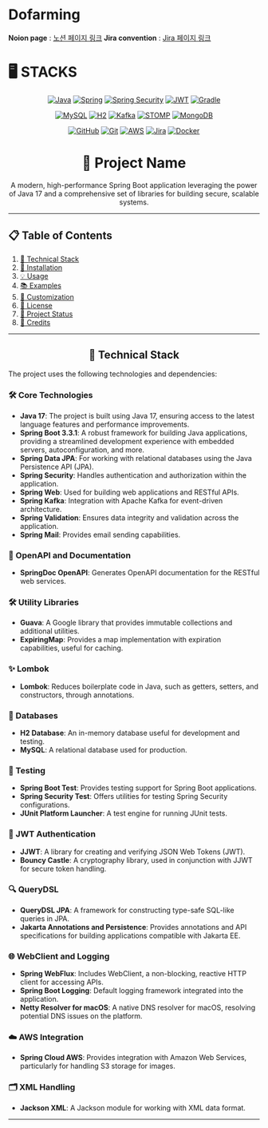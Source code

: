 # Dofarming

**Noion page** : [노션 페이지 링크](https://nsoh.notion.site/261efb762d764aa1ab07aa36670330a1?pvs=4)
**Jira convention** : [Jira 페이지 링크](https://dofaming.atlassian.net/jira/software/projects/RAND/boards/1/timeline)


# 🖥 STACKS

<div align="center">

   [![Java](https://img.shields.io/badge/Java-%23ED8B00.svg?style=for-the-badge&logo=java&logoColor=white)](https://www.oracle.com/java/)
   [![Spring](https://img.shields.io/badge/Spring-%236DB33F.svg?style=for-the-badge&logo=spring&logoColor=white)](https://spring.io/)
   [![Spring Security](https://img.shields.io/badge/Spring%20Security-%236DB33F.svg?style=for-the-badge&logo=spring-security&logoColor=white)](https://spring.io/projects/spring-security)
   [![JWT](https://img.shields.io/badge/JWT-%23000000.svg?style=for-the-badge&logo=JSON%20web%20tokens)](https://jwt.io/)
   [![Gradle](https://img.shields.io/badge/Gradle-%2302303A.svg?style=for-the-badge&logo=gradle&logoColor=white)](https://gradle.org/)
   
   [![MySQL](https://img.shields.io/badge/MySQL-%234479A1.svg?style=for-the-badge&logo=mysql&logoColor=white)](https://www.mysql.com/)
   [![H2](https://img.shields.io/badge/H2-%230072B1.svg?style=for-the-badge&logo=h2&logoColor=white)](https://www.h2database.com/)
   [![Kafka](https://img.shields.io/badge/Apache%20Kafka-231F20.svg?style=for-the-badge&logo=apache-kafka&logoColor=white)](https://kafka.apache.org/)
   [![STOMP](https://img.shields.io/badge/STOMP-%23FF6347.svg?style=for-the-badge)](https://stomp.github.io/stomp-specification-1.2.html)
   [![MongoDB](https://img.shields.io/badge/MongoDB-%2347A248.svg?style=for-the-badge&logo=mongodb&logoColor=white)](https://www.mongodb.com/)
   
   [![GitHub](https://img.shields.io/badge/GitHub-%23181717.svg?style=for-the-badge&logo=github&logoColor=white)](https://github.com/)
   [![Git](https://img.shields.io/badge/Git-%23F05033.svg?style=for-the-badge&logo=git&logoColor=white)](https://git-scm.com/)
   [![AWS](https://img.shields.io/badge/AWS-%23232F3E.svg?style=for-the-badge&logo=amazon-aws&logoColor=white)](https://aws.amazon.com/)
   [![Jira](https://img.shields.io/badge/Jira-%230A0FFF.svg?style=for-the-badge&logo=jira&logoColor=white)](https://www.atlassian.com/software/jira)
   [![Docker](https://img.shields.io/badge/Docker-%232496ED.svg?style=for-the-badge&logo=docker&logoColor=white)](https://www.docker.com/)

</div>




<h1 align="center">🌟 Project Name</h1>

<p align="center">A modern, high-performance Spring Boot application leveraging the power of Java 17 and a comprehensive set of libraries for building secure, scalable systems.</p>

---

## 📋 Table of Contents
1. [🚀 Technical Stack](#-technical-stack)
2. [🔧 Installation](#-installation)
3. [💡 Usage](#-usage)
4. [📚 Examples](#-examples)
5. [🎨 Customization](#-customization)
6. [📄 License](#-license)
7. [📌 Project Status](#-project-status)
8. [👥 Credits](#-credits)

---

<h2 align="center">🚀 Technical Stack</h2>

The project uses the following technologies and dependencies:

### 🛠 Core Technologies
- **Java 17**: The project is built using Java 17, ensuring access to the latest language features and performance improvements.
- **Spring Boot 3.3.1**: A robust framework for building Java applications, providing a streamlined development experience with embedded servers, autoconfiguration, and more.
- **Spring Data JPA**: For working with relational databases using the Java Persistence API (JPA).
- **Spring Security**: Handles authentication and authorization within the application.
- **Spring Web**: Used for building web applications and RESTful APIs.
- **Spring Kafka**: Integration with Apache Kafka for event-driven architecture.
- **Spring Validation**: Ensures data integrity and validation across the application.
- **Spring Mail**: Provides email sending capabilities.

### 📑 OpenAPI and Documentation
- **SpringDoc OpenAPI**: Generates OpenAPI documentation for the RESTful web services.

### 🛠 Utility Libraries
- **Guava**: A Google library that provides immutable collections and additional utilities.
- **ExpiringMap**: Provides a map implementation with expiration capabilities, useful for caching.

### ✨ Lombok
- **Lombok**: Reduces boilerplate code in Java, such as getters, setters, and constructors, through annotations.

### 💾 Databases
- **H2 Database**: An in-memory database useful for development and testing.
- **MySQL**: A relational database used for production.

### 🧪 Testing
- **Spring Boot Test**: Provides testing support for Spring Boot applications.
- **Spring Security Test**: Offers utilities for testing Spring Security configurations.
- **JUnit Platform Launcher**: A test engine for running JUnit tests.

### 🔐 JWT Authentication
- **JJWT**: A library for creating and verifying JSON Web Tokens (JWT).
- **Bouncy Castle**: A cryptography library, used in conjunction with JJWT for secure token handling.

### 🔍 QueryDSL
- **QueryDSL JPA**: A framework for constructing type-safe SQL-like queries in JPA.
- **Jakarta Annotations and Persistence**: Provides annotations and API specifications for building applications compatible with Jakarta EE.

### 🌐 WebClient and Logging
- **Spring WebFlux**: Includes WebClient, a non-blocking, reactive HTTP client for accessing APIs.
- **Spring Boot Logging**: Default logging framework integrated into the application.
- **Netty Resolver for macOS**: A native DNS resolver for macOS, resolving potential DNS issues on the platform.

### ☁️ AWS Integration
- **Spring Cloud AWS**: Provides integration with Amazon Web Services, particularly for handling S3 storage for images.

### 🗂 XML Handling
- **Jackson XML**: A Jackson module for working with XML data format.

---
